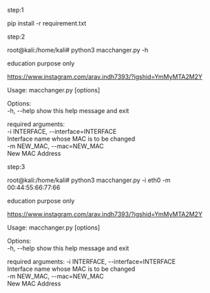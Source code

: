 step:1

pip install -r requirement.txt

step:2

root@kali:/home/kali# python3 macchanger.py -h                                                                                                    
                                                                                                                                                                                                                                                                                                                                                                                                                                        
 education purpose only                                                                                                                                    
                                                                                                                                                           
                                                                                                                                                           
 https://www.instagram.com/arav.indh7393/?igshid=YmMyMTA2M2Y                                                                                               
                                                                                                                                                           
Usage: macchanger.py [options]                                                                                                                             
                                                                                                                                                           
Options:                                                                                                                                                   
  -h, --help            show this help message and exit                                                                                                    
                                                                                                                                                           
 
 
 required arguments:                                                                                                                                      
      -i    INTERFACE,   --interface=INTERFACE                                                                                                                    
                        Interface name whose MAC is to be changed                                                                                          
      -m     NEW_MAC,     --mac=NEW_MAC                                                                                                                              
                        New MAC Address




                        
step:3



root@kali:/home/kali# python3 macchanger.py -i eth0 -m 00:44:55:66:77:66                                                                                        
                                     
                                                               

 education purpose only                                                                                                                                     
                                                                                                                                                           
 https://www.instagram.com/arav.indh7393/?igshid=YmMyMTA2M2Y                                                                                               
                                                                                                                                                           
Usage: macchanger.py [options]                                                                                                                             
                                                                                                                                                           
Options:                                                                                                                                                   
  -h, --help            show this help message and exit                                                                                                    
                                                                                                                                                           
 required arguments: 
    -i    INTERFACE,  --interface=INTERFACE                                                                                                                    
                              Interface name whose MAC is to be changed                                                                                          
    -m     NEW_MAC,      --mac=NEW_MAC                                                                                                                              
                              New MAC Address                                                                                                                                                                       
                                                                                                                                                                       
                                                                                                                                                                     
